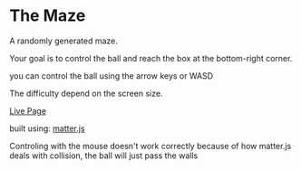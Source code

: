 # The Maze

<p>A randomly generated maze.</p>
<p>Your goal is to control the ball and reach the box at the bottom-right corner.<p>
<p>you can control the ball using the arrow keys or WASD</p>
<p>The difficulty depend on the screen size.</p>

[Live Page](https://soul-remix.github.io/the-maze/)

built using: [matter.js](https://brm.io/matter-js/)

<p>Controling with the mouse doesn't work correctly because of how matter.js deals with collision, the ball will just pass the walls</p>
